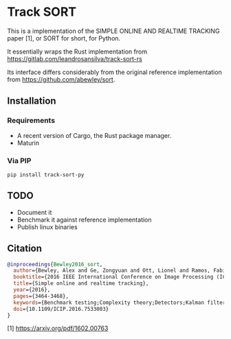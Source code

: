 # Track SORT

This is a implementation of the SIMPLE ONLINE AND REALTIME TRACKING paper [1],
or SORT for short, for Python.

It essentially wraps the Rust implementation from https://gitlab.com/leandrosansilva/track-sort-rs

Its interface differs considerably from the original reference implementation
from https://github.com/abewley/sort.

## Installation

### Requirements

- A recent version of Cargo, the Rust package manager.
- Maturin

### Via PIP

```
pip install track-sort-py
```

## TODO

- Document it
- Benchmark it against reference implementation
- Publish linux binaries

## Citation

```bibtex
@inproceedings{Bewley2016_sort,
  author={Bewley, Alex and Ge, Zongyuan and Ott, Lionel and Ramos, Fabio and Upcroft, Ben},
  booktitle={2016 IEEE International Conference on Image Processing (ICIP)},
  title={Simple online and realtime tracking},
  year={2016},
  pages={3464-3468},
  keywords={Benchmark testing;Complexity theory;Detectors;Kalman filters;Target tracking;Visualization;Computer Vision;Data Association;Detection;Multiple Object Tracking},
  doi={10.1109/ICIP.2016.7533003}
}
```

[1] https://arxiv.org/pdf/1602.00763
